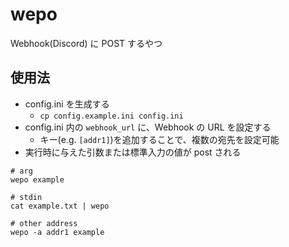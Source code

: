 # wepo

Webhook(Discord) に POST するやつ

## 使用法

- config.ini を生成する
  - `cp config.example.ini config.ini`
- config.ini 内の `webhook_url` に、Webhook の URL を設定する
  - キー(e.g. `[addr1]`)を追加することで、複数の宛先を設定可能
- 実行時に与えた引数または標準入力の値が post される

```shell
# arg
wepo example

# stdin
cat example.txt | wepo

# other address
wepo -a addr1 example
```

